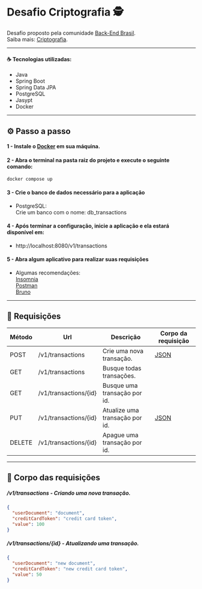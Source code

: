 # Desafio Criptografia 🕵️

Desafio proposto pela comunidade [Back-End Brasil](https://github.com/backend-br).  
Saiba mais: [Criptografia](https://github.com/backend-br/desafios/blob/master/cryptography/PROBLEM.md).
 

---

#### ☕ Tecnologias utilizadas:

- Java
- Spring Boot
- Spring Data JPA
- PostgreSQL
- Jasypt
- Docker

---

## ⚙️ Passo a passo

#### 1 - Instale o [Docker](https://www.docker.com) em sua máquina. 

#### 2 - Abra o terminal na pasta raiz do projeto e execute o seguinte comando:

`docker compose up`

#### 3 - Crie o banco de dados necessário para a aplicação

- PostgreSQL:  
Crie um banco com o nome: db_transactions

#### 4 - Após terminar a configuração, inicie a aplicação e ela estará disponível em:

- http://localhost:8080/v1/transactions


#### 5 - Abra algum aplicativo para realizar suas requisições

- Algumas recomendações:  
[Insomnia](https://insomnia.rest/)  
[Postman](https://www.postman.com/)  
[Bruno](https://www.usebruno.com/)  

--- 

## 📨 Requisições

| Método | Url                            | Descrição                       | Corpo da requisição     |
| ------ | ------------------------------ | ------------------------------- | ----------------------- |
| POST   | /v1/transactions               | Crie uma nova transação.        | [JSON](#criartransacao) |
| GET    | /v1/transactions               | Busque todas transações.        |                         |
| GET    | /v1/transactions/{id}          | Busque uma transação por id.    |                         |
| PUT    | /v1/transactions/{id}          | Atualize uma transação por id.  | [JSON](#atualizartransacao) |
| DELETE | /v1/transactions/{id}          | Apague uma transação por id.    |                         |

---

## 📄 Corpo das requisições

##### <a id="criartransacao">/v1/transactions - Criando uma nova transação.</a>

```json
{
  "userDocument": "document",
  "creditCardToken": "credit card token",
  "value": 100 
}
```

##### <a id="atualizartransacao">/v1/transactions/{id} - Atualizando uma transação.</a>

```json
{
  "userDocument": "new document",
  "creditCardToken": "new credit card token",
  "value": 50 
}
```




